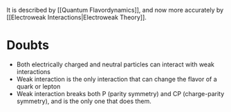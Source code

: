 It is described by [[Quantum Flavordynamics]], and now more accurately by [[Electroweak Interactions|Electroweak Theory]].
# Doubts
- Both electrically charged and neutral particles can interact with weak interactions
- Weak interaction is the only interaction that can change the flavor of a quark or lepton
- Weak interaction breaks both P (parity symmetry) and CP (charge-parity symmetry), and is the only one that does them.